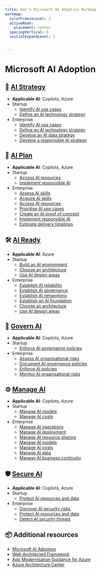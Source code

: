 ```yaml
---
title: Dan’s Microsoft AI Adoption Markmap
markmap:
  colorFreezeLevel: 2
  activeNode:
    placement: center
  spacingVertical: 8
  initialExpandLevel: 2


---
```


# Microsoft AI Adoption

## 🎯 <a href="https://learn.microsoft.com/en-us/azure/cloud-adoption-framework/scenarios/ai/strategy" target="_blank">AI Strategy</a>
- **Applicable AI**: Copilots, Azure
- Startup
  - <a href="https://learn.microsoft.com/en-us/azure/cloud-adoption-framework/scenarios/ai/strategy#identify-ai-use-cases" target="_blank">Identify AI use cases</a>
  - <a href="https://learn.microsoft.com/en-us/azure/cloud-adoption-framework/scenarios/ai/strategy#define-an-ai-technology-strategy" target="_blank">Define an AI technology strategy</a>
- Enterprise
  - <a href="https://learn.microsoft.com/en-us/azure/cloud-adoption-framework/scenarios/ai/strategy#identify-ai-use-cases" target="_blank">Identify AI use cases</a>
  - <a href="https://learn.microsoft.com/en-us/azure/cloud-adoption-framework/scenarios/ai/strategy#define-an-ai-technology-strategy" target="_blank">Define an AI technology strategy</a>
  - <a href="https://learn.microsoft.com/en-us/azure/cloud-adoption-framework/scenarios/ai/strategy#develop-an-ai-data-strategy" target="_blank">Develop an AI data strategy</a>
  - <a href="https://learn.microsoft.com/en-us/azure/cloud-adoption-framework/scenarios/ai/strategy#develop-a-responsible-ai-strategy" target="_blank">Develop a responsible AI strategy</a>

## 📅 <a href="https://learn.microsoft.com/en-us/azure/cloud-adoption-framework/scenarios/ai/plan" target="_blank">AI Plan</a>
- **Applicable AI**: Copilots, Azure
- Startup
  - <a href="https://learn.microsoft.com/en-us/azure/cloud-adoption-framework/scenarios/ai/plan#access-ai-resources" target="_blank">Access AI resources</a>
  - <a href="https://learn.microsoft.com/en-us/azure/cloud-adoption-framework/scenarios/ai/plan#implement-responsible-ai" target="_blank">Implement responsible AI</a>
- Enterprise
  - <a href="https://learn.microsoft.com/en-us/azure/cloud-adoption-framework/scenarios/ai/plan#assess-ai-skills" target="_blank">Assess AI skills</a>
  - <a href="https://learn.microsoft.com/en-us/azure/cloud-adoption-framework/scenarios/ai/plan#acquire-ai-skills" target="_blank">Acquire AI skills</a>
  - <a href="https://learn.microsoft.com/en-us/azure/cloud-adoption-framework/scenarios/ai/plan#access-ai-resources" target="_blank">Access AI resources</a>
  - <a href="https://learn.microsoft.com/en-us/azure/cloud-adoption-framework/scenarios/ai/plan#prioritize-ai-use-cases" target="_blank">Prioritise AI use cases</a>
  - <a href="https://learn.microsoft.com/en-us/azure/cloud-adoption-framework/scenarios/ai/plan#create-an-ai-proof-of-concept" target="_blank">Create an AI proof of concept</a>
  - <a href="https://learn.microsoft.com/en-us/azure/cloud-adoption-framework/scenarios/ai/plan#implement-responsible-ai" target="_blank">Implement responsible AI</a>
  - <a href="https://learn.microsoft.com/en-us/azure/cloud-adoption-framework/scenarios/ai/plan#estimate-delivery-timelines" target="_blank">Estimate delivery timelines</a>

## 🛠️ <a href="https://learn.microsoft.com/en-us/azure/cloud-adoption-framework/scenarios/ai/ready" target="_blank">AI Ready</a>
- **Applicable AI**: Azure
- Startup
  - <a href="https://learn.microsoft.com/en-us/azure/cloud-adoption-framework/scenarios/ai/ready#build-an-ai-environment" target="_blank">Build an AI environment</a>
  - <a href="https://learn.microsoft.com/en-us/azure/cloud-adoption-framework/scenarios/ai/ready#choose-an-architecture" target="_blank">Choose an architecture</a>
  - <a href="https://learn.microsoft.com/en-us/azure/cloud-adoption-framework/scenarios/ai/ready#use-ai-design-areas" target="_blank">Use AI design areas</a>
- Enterprise
  - <a href="https://learn.microsoft.com/en-us/azure/cloud-adoption-framework/scenarios/ai/ready#establish-ai-reliability" target="_blank">Establish AI reliability</a>
  - <a href="https://learn.microsoft.com/en-us/azure/cloud-adoption-framework/scenarios/ai/ready#establish-ai-governance" target="_blank">Establish AI governance</a>
  - <a href="https://learn.microsoft.com/en-us/azure/cloud-adoption-framework/scenarios/ai/ready#establish-ai-connectivity" target="_blank">Establish AI networking</a>
  - <a href="https://learn.microsoft.com/en-us/azure/cloud-adoption-framework/scenarios/ai/ready#establish-an-ai-foundation" target="_blank">Establish an AI foundation</a>
  - <a href="https://learn.microsoft.com/en-us/azure/cloud-adoption-framework/scenarios/ai/ready#choose-an-architecture" target="_blank">Choose an architecture</a>
  - <a href="https://learn.microsoft.com/en-us/azure/cloud-adoption-framework/scenarios/ai/ready#use-ai-design-areas" target="_blank">Use AI design areas</a>

## 🧭 <a href="https://learn.microsoft.com/en-us/azure/cloud-adoption-framework/scenarios/ai/govern" target="_blank">Govern AI</a>
- **Applicable AI**: Copilots, Azure
- Startup
  - <a href="https://learn.microsoft.com/en-us/azure/cloud-adoption-framework/scenarios/ai/govern#enforce-ai-governance-policies" target="_blank">Enforce AI governance policies</a>
- Enterprise
  - <a href="https://learn.microsoft.com/en-us/azure/cloud-adoption-framework/scenarios/ai/govern#assess-ai-organisational-risks" target="_blank">Assess AI organisational risks</a>
  - <a href="https://learn.microsoft.com/en-us/azure/cloud-adoption-framework/scenarios/ai/govern#document-ai-governance-policies" target="_blank">Document AI governance policies</a>
  - <a href="https://learn.microsoft.com/en-us/azure/cloud-adoption-framework/scenarios/ai/govern#enforce-ai-policies" target="_blank">Enforce AI policies</a>
  - <a href="https://learn.microsoft.com/en-us/azure/cloud-adoption-framework/scenarios/ai/govern#monitor-ai-organisational-risks" target="_blank">Monitor AI organisational risks</a>

## ⚙️ <a href="https://learn.microsoft.com/en-us/azure/cloud-adoption-framework/scenarios/ai/manage" target="_blank">Manage AI</a>
- **Applicable AI**: Copilots, Azure
- Startup
  - <a href="https://learn.microsoft.com/en-us/azure/cloud-adoption-framework/scenarios/ai/manage#manage-ai-models" target="_blank">Manage AI models</a>
  - <a href="https://learn.microsoft.com/en-us/azure/cloud-adoption-framework/scenarios/ai/manage#manage-ai‑costs" target="_blank">Manage AI costs</a>
- Enterprise
  - <a href="https://learn.microsoft.com/en-us/azure/cloud-adoption-framework/scenarios/ai/manage#manage-ai-operations" target="_blank">Manage AI operations</a>
  - <a href="https://learn.microsoft.com/en-us/azure/cloud-adoption-framework/scenarios/ai/manage#manage-ai-deployment" target="_blank">Manage AI deployment</a>
  - <a href="https://learn.microsoft.com/en-us/azure/cloud-adoption-framework/scenarios/ai/manage#manage-ai-resource-sharing" target="_blank">Manage AI resource sharing</a>
  - <a href="https://learn.microsoft.com/en-us/azure/cloud-adoption-framework/scenarios/ai/manage#manage-ai-models" target="_blank">Manage AI models</a>
  - <a href="https://learn.microsoft.com/en-us/azure/cloud-adoption-framework/scenarios/ai/manage#manage-ai‑costs" target="_blank">Manage AI costs</a>
  - <a href="https://learn.microsoft.com/en-us/azure/cloud-adoption-framework/scenarios/ai/manage#manage-ai‑data" target="_blank">Manage AI data</a>
  - <a href="https://learn.microsoft.com/en-us/azure/cloud-adoption-framework/scenarios/ai/manage#manage-ai-business-continuity" target="_blank">Manage AI business continuity</a>

## 🛡️ <a href="https://learn.microsoft.com/en-us/azure/cloud-adoption-framework/scenarios/ai/secure" target="_blank">Secure AI</a>
- **Applicable AI**: Copilots, Azure
- Startup
  - <a href="https://learn.microsoft.com/en-us/azure/cloud-adoption-framework/scenarios/ai/secure#protect-ai-resources-and-data" target="_blank">Protect AI resources and data</a>
- Enterprise
  - <a href="https://learn.microsoft.com/en-us/azure/cloud-adoption-framework/scenarios/ai/secure#discover-ai-security-risks" target="_blank">Discover AI security risks</a>
  - <a href="https://learn.microsoft.com/en-us/azure/cloud-adoption-framework/scenarios/ai/secure#protect-ai-resources-and-data" target="_blank">Protect AI resources and data</a>
  - <a href="https://learn.microsoft.com/en-us/azure/cloud-adoption-framework/scenarios/ai/secure#detect-ai-security-threats" target="_blank">Detect AI security threats</a>

## 📦 Additional resources
  - <a href="https://learn.microsoft.com/en-us/azure/cloud-adoption-framework" target="_blank">Microsoft AI Adoption</a>
  - <a href="https://learn.microsoft.com/en-us/azure/architecture/framework/" target="_blank">Well-Architected Framework</a>
  - <a href="https://learn.microsoft.com/en-us/azure/app-modernization-guidance" target="_blank">App Modernisation Guidance for Azure</a>
  - <a href="https://learn.microsoft.com/en-us/azure/architecture/" target="_blank">Azure Architecture Center</a>